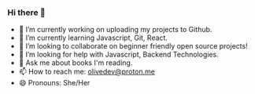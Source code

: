 ### Hi there 👋

- 🔭 I’m currently working on uploading my projects to Github.
- 🌱 I’m currently learning Javascript, Git, React.
- 👯 I’m looking to collaborate on beginner friendly open source projects!
- 🤔 I’m looking for help with Javascript, Backend Technologies.
- 💬 Ask me about books I'm reading.
- 📫 How to reach me: olivedev@proton.me
- 😄 Pronouns: She/Her
